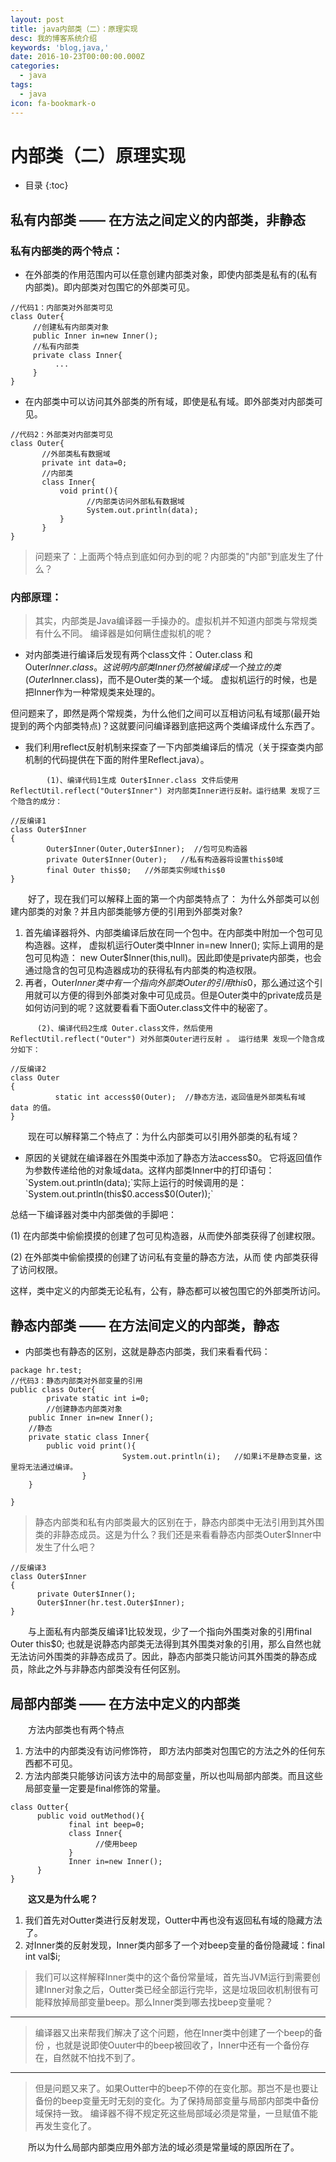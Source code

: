 ```yaml
---
layout: post
title: java内部类（二）：原理实现
desc: 我的博客系统介绍
keywords: 'blog,java,'
date: 2016-10-23T00:00:00.000Z
categories:
  - java
tags:
  - java
icon: fa-bookmark-o
---
```


# 内部类（二）原理实现
* 目录
{:toc}

## 私有内部类 —— 在方法之间定义的内部类，非静态

### 私有内部类的两个特点：

* 在外部类的作用范围内可以任意创建内部类对象，即使内部类是私有的(私有内部类)。即内部类对包围它的外部类可见。

```
//代码1：内部类对外部类可见   
class Outer{   
     //创建私有内部类对象   
     public Inner in=new Inner();   
     //私有内部类   
     private class Inner{   
          ...   
     }   
}  
```
* 在内部类中可以访问其外部类的所有域，即使是私有域。即外部类对内部类可见。

```
//代码2：外部类对内部类可见   
class Outer{   
       //外部类私有数据域   
       private int data=0;   
       //内部类   
       class Inner{   
           void print(){   
                 //内部类访问外部私有数据域   
                 System.out.println(data);   
           }    
       }   
}
```

>问题来了：上面两个特点到底如何办到的呢？内部类的"内部"到底发生了什么？

### 内部原理：

>其实，内部类是Java编译器一手操办的。虚拟机并不知道内部类与常规类有什么不同。 编译器是如何瞒住虚拟机的呢？

* 对内部类进行编译后发现有两个class文件：Outer.class 和Outer$Inner.class 。这说明内部类Inner仍然被编译成一个独立的类(Outer$Inner.class)，而不是Outer类的某一个域。 虚拟机运行的时候，也是把Inner作为一种常规类来处理的。

但问题来了，即然是两个常规类，为什么他们之间可以互相访问私有域那(最开始提到的两个内部类特点)？这就要问问编译器到底把这两个类编译成什么东西了。

* 我们利用reflect反射机制来探查了一下内部类编译后的情况（关于探查类内部机制的代码提供在下面的附件里Reflect.java）。

```
        (1)、编译代码1生成 Outer$Inner.class 文件后使用 ReflectUtil.reflect("Outer$Inner") 对内部类Inner进行反射。运行结果 发现了三个隐含的成分：          

//反编译1  
class Outer$Inner   
{   
        Outer$Inner(Outer,Outer$Inner);  //包可见构造器   
        private Outer$Inner(Outer);   //私有构造器将设置this$0域   
        final Outer this$0;   //外部类实例域this$0  
}  
```

　　好了，现在我们可以解释上面的第一个内部类特点了： 为什么外部类可以创建内部类的对象？并且内部类能够方便的引用到外部类对象?


1. 首先编译器将外、内部类编译后放在同一个包中。在内部类中附加一个包可见构造器。这样， 虚拟机运行Outer类中Inner in=new Inner(); 实际上调用的是包可见构造： new Outer$Inner(this,null)。因此即使是private内部类，也会通过隐含的包可见构造器成功的获得私有内部类的构造权限。
2. 再者，Outer$Inner类中有一个指向外部类Outer的引用this$0，那么通过这个引用就可以方便的得到外部类对象中可见成员。但是Outer类中的private成员是如何访问到的呢？这就要看看下面Outer.class文件中的秘密了。

```
      (2)、编译代码2生成 Outer.class文件，然后使用 ReflectUtil.reflect("Outer") 对外部类Outer进行反射 。 运行结果 发现一个隐含成分如下：

//反编译2  
class Outer   
{   
          static int access$0(Outer);  //静态方法，返回值是外部类私有域 data 的值。   
}
```
　　现在可以解释第二个特点了：为什么内部类可以引用外部类的私有域？

* 原因的关键就在编译器在外围类中添加了静态方法access$0。 它将返回值作为参数传递给他的对象域data。这样内部类Inner中的打印语句：`System.out.println(data);`实际上运行的时候调用的是：`System.out.println(this$0.access$0(Outer));`

 

总结一下编译器对类中内部类做的手脚吧：

(1)  在内部类中偷偷摸摸的创建了包可见构造器，从而使外部类获得了创建权限。

(2)  在外部类中偷偷摸摸的创建了访问私有变量的静态方法，从而 使 内部类获得了访问权限。

这样，类中定义的内部类无论私有，公有，静态都可以被包围它的外部类所访问。


## 静态内部类  ——  在方法间定义的内部类，静态

* 内部类也有静态的区别，这就是静态内部类，我们来看看代码：

```
package hr.test;   
//代码3：静态内部类对外部变量的引用   
public class Outer{     
        private static int i=0;           
        //创建静态内部类对象   
    public Inner in=new Inner();     
    //静态   
    private static class Inner{     
        public void print(){   
                         System.out.println(i);   //如果i不是静态变量，这里将无法通过编译。   
                }   
    }     
  
}    
```

>静态内部类和私有内部类最大的区别在于，静态内部类中无法引用到其外围类的非静态成员。这是为什么？我们还是来看看静态内部类Outer$Inner中发生了什么吧？

```
//反编译3  
class Outer$Inner   
{   
      private Outer$Inner();   
      Outer$Inner(hr.test.Outer$Inner);   
}  
```

　　与上面私有内部类反编译1比较发现，少了一个指向外围类对象的引用final Outer this$0; 也就是说静态内部类无法得到其外围类对象的引用，那么自然也就无法访问外围类的非静态成员了。因此，静态内部类只能访问其外围类的静态成员，除此之外与非静态内部类没有任何区别。

## 局部内部类 —— 在方法中定义的内部类

　　方法内部类也有两个特点
1. 方法中的内部类没有访问修饰符， 即方法内部类对包围它的方法之外的任何东西都不可见。
2. 方法内部类只能够访问该方法中的局部变量，所以也叫局部内部类。而且这些局部变量一定要是final修饰的常量。

```
class Outter{   
      public void outMethod(){   
             final int beep=0;   
             class Inner{   
                   //使用beep   
             }   
             Inner in=new Inner();   
      }   
}  
```

　　**这又是为什么呢？**
  
1. 我们首先对Outter类进行反射发现，Outter中再也没有返回私有域的隐藏方法了。
2. 对Inner类的反射发现，Inner类内部多了一个对beep变量的备份隐藏域：final int val$i;


>我们可以这样解释Inner类中的这个备份常量域，首先当JVM运行到需要创建Inner对象之后，Outter类已经全部运行完毕，这是垃圾回收机制很有可能释放掉局部变量beep。那么Inner类到哪去找beep变量呢？

****

>编译器又出来帮我们解决了这个问题，他在Inner类中创建了一个beep的备份 ，也就是说即使Ouuter中的beep被回收了，Inner中还有一个备份存在，自然就不怕找不到了。

****

>但是问题又来了。如果Outter中的beep不停的在变化那。那岂不是也要让备份的beep变量无时无刻的变化。为了保持局部变量与局部内部类中备份域保持一致。 编译器不得不规定死这些局部域必须是常量，一旦赋值不能再发生变化了。

　　所以为什么局部内部类应用外部方法的域必须是常量域的原因所在了。

  <!-- 多说评论框 start -->
  <div class="ds-thread" data-thread-key="201610232" data-title="deep-learning-innerclass of java（1）" data-url=""></div>
<!-- 多说评论框 end -->
<!-- 多说公共JS代码 start (一个网页只需插入一次) -->
<script type="text/javascript">
var duoshuoQuery = {short_name:"yzhhome"};
  (function() {
    var ds = document.createElement('script');
    ds.type = 'text/javascript';ds.async = true;
    ds.src = (document.location.protocol == 'https:' ? 'https:' : 'http:') + '//static.duoshuo.com/embed.js';
    ds.charset = 'UTF-8';
    (document.getElementsByTagName('head')[0] 
     || document.getElementsByTagName('body')[0]).appendChild(ds);
  })();
  </script>
<!-- 多说公共JS代码 end -->